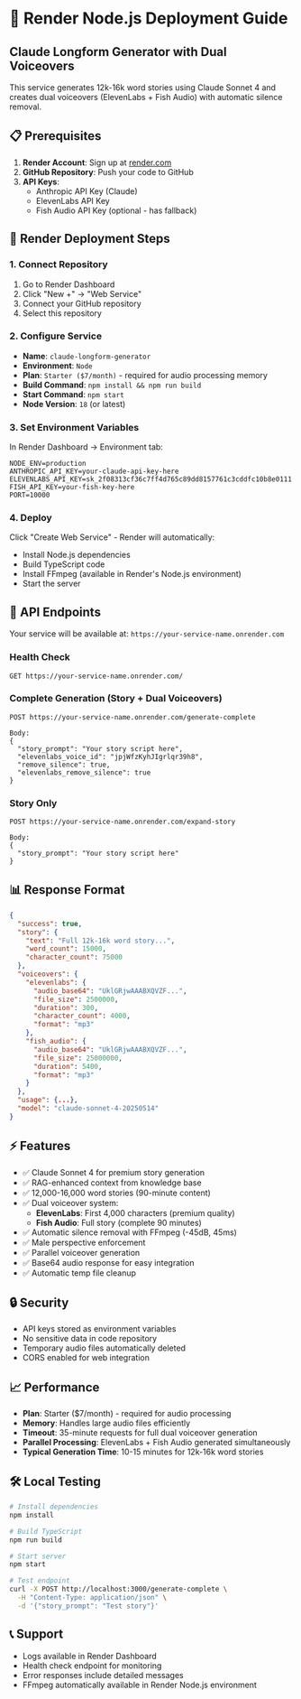# 🚀 Render Node.js Deployment Guide

## Claude Longform Generator with Dual Voiceovers

This service generates 12k-16k word stories using Claude Sonnet 4 and creates dual voiceovers (ElevenLabs + Fish Audio) with automatic silence removal.

## 📋 Prerequisites

1. **Render Account**: Sign up at [render.com](https://render.com)
2. **GitHub Repository**: Push your code to GitHub
3. **API Keys**:
   - Anthropic API Key (Claude)
   - ElevenLabs API Key
   - Fish Audio API Key (optional - has fallback)

## 🔧 Render Deployment Steps

### 1. Connect Repository
1. Go to Render Dashboard
2. Click "New +" → "Web Service"
3. Connect your GitHub repository
4. Select this repository

### 2. Configure Service
- **Name**: `claude-longform-generator`
- **Environment**: `Node`
- **Plan**: `Starter ($7/month)` - required for audio processing memory
- **Build Command**: `npm install && npm run build`
- **Start Command**: `npm start`
- **Node Version**: `18` (or latest)

### 3. Set Environment Variables
In Render Dashboard → Environment tab:

```
NODE_ENV=production
ANTHROPIC_API_KEY=your-claude-api-key-here
ELEVENLABS_API_KEY=sk_2f08313cf36c7ff4d765c89dd8157761c3cddfc10b8e0111
FISH_API_KEY=your-fish-key-here
PORT=10000
```

### 4. Deploy
Click "Create Web Service" - Render will automatically:
- Install Node.js dependencies
- Build TypeScript code
- Install FFmpeg (available in Render's Node.js environment)
- Start the server

## 🎯 API Endpoints

Your service will be available at: `https://your-service-name.onrender.com`

### Health Check
```
GET https://your-service-name.onrender.com/
```

### Complete Generation (Story + Dual Voiceovers)
```
POST https://your-service-name.onrender.com/generate-complete

Body:
{
  "story_prompt": "Your story script here",
  "elevenlabs_voice_id": "jpjWfzKyhJIgrlqr39h8",
  "remove_silence": true,
  "elevenlabs_remove_silence": true
}
```

### Story Only
```
POST https://your-service-name.onrender.com/expand-story

Body:
{
  "story_prompt": "Your story script here"
}
```

## 📊 Response Format

```json
{
  "success": true,
  "story": {
    "text": "Full 12k-16k word story...",
    "word_count": 15000,
    "character_count": 75000
  },
  "voiceovers": {
    "elevenlabs": {
      "audio_base64": "UklGRjwAAABXQVZF...",
      "file_size": 2500000,
      "duration": 300,
      "character_count": 4000,
      "format": "mp3"
    },
    "fish_audio": {
      "audio_base64": "UklGRjwAAABXQVZF...",
      "file_size": 25000000,
      "duration": 5400,
      "format": "mp3"
    }
  },
  "usage": {...},
  "model": "claude-sonnet-4-20250514"
}
```

## ⚡ Features

- ✅ Claude Sonnet 4 for premium story generation
- ✅ RAG-enhanced context from knowledge base
- ✅ 12,000-16,000 word stories (90-minute content)
- ✅ Dual voiceover system:
  - **ElevenLabs**: First 4,000 characters (premium quality)
  - **Fish Audio**: Full story (complete 90 minutes)
- ✅ Automatic silence removal with FFmpeg (-45dB, 45ms)
- ✅ Male perspective enforcement
- ✅ Parallel voiceover generation
- ✅ Base64 audio response for easy integration
- ✅ Automatic temp file cleanup

## 🔒 Security

- API keys stored as environment variables
- No sensitive data in code repository
- Temporary audio files automatically deleted
- CORS enabled for web integration

## 📈 Performance

- **Plan**: Starter ($7/month) - required for audio processing
- **Memory**: Handles large audio files efficiently
- **Timeout**: 35-minute requests for full dual voiceover generation
- **Parallel Processing**: ElevenLabs + Fish Audio generated simultaneously
- **Typical Generation Time**: 10-15 minutes for 12k-16k word stories

## 🛠️ Local Testing

```bash
# Install dependencies
npm install

# Build TypeScript
npm run build

# Start server
npm start

# Test endpoint
curl -X POST http://localhost:3000/generate-complete \
  -H "Content-Type: application/json" \
  -d '{"story_prompt": "Test story"}'
```

## 📞 Support

- Logs available in Render Dashboard
- Health check endpoint for monitoring
- Error responses include detailed messages
- FFmpeg automatically available in Render Node.js environment 
